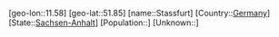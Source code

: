 ﻿---
location: [51.85,11.58]
type: City
tags:
- geo/City


SpocWebEntityId: 34537
isDeleted: false
confidential: public

---
[geo-lon::11.58]
[geo-lat::51.85]
[name::Stassfurt]
[Country::[Germany](geo/Continent/Europe/Germany.md)]
[State::[Sachsen-Anhalt](geo/Continent/Europe/Germany/Sachsen-Anhalt.md)]
[Population::]
[Unknown::]


